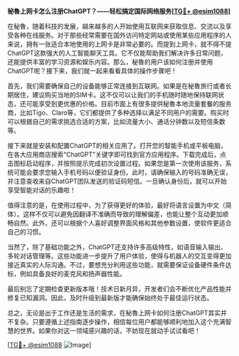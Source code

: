 **秘魯上网卡怎么注册ChatGPT？——轻松搞定国际网络服务[[TG💪+ @esim1088](https://t.me/s/esim1088)]**

在秘魯，随着科技的发展，越来越多的人开始使用互联网来获取信息、交流以及享受各种在线服务。对于那些经常需要在国外访问特定网站或使用某些应用程序的人来说，拥有一张适合本地使用的上网卡是非常必要的。而提到上网卡，就不得不提ChatGPT这款强大的人工智能聊天工具。它不仅能帮助我们解决许多日常问题，还能提供丰富的学习资源和娱乐内容。那么，秘魯的用户该如何注册并使用ChatGPT呢？接下来，我们就一起来看看具体的操作步骤吧！

首先，我们需要确保自己的设备能够正常连接到互联网。如果是在秘魯旅行或者长期居住，建议购买当地的SIM卡。这不仅可以让我们的手机随时随地保持联网状态，还可能享受到更优惠的价格。目前市面上有很多提供秘魯本地流量套餐的服务商，比如Tigo、Claro等，它们都提供了多种选择以满足不同用户的需要。购买时可以根据自己的需求挑选合适的方案，比如流量大小、通话分钟数以及短信条数等。

接下来就是安装和配置ChatGPT的相关应用了。打开您的智能手机或平板电脑，在各大应用商店搜索“ChatGPT”关键字即可找到官方应用程序。下载完成后，点击图标启动程序，并按照提示完成初次设置过程。如果您是第一次使用该服务，系统可能会要求您输入手机号码以便验证身份。此时，请确保输入的号码准确无误，并注意查收来自ChatGPT团队发送的验证码短信。一旦确认身份后，就可以开始享受智能对话的乐趣啦！

值得注意的是，在使用过程中，为了获得更好的体验，最好将语言设置为中文（简体）。这样不仅可以避免因翻译不准确而导致的理解偏差，也能让整个互动更加顺畅自然。此外，还可以根据个人喜好调整界面风格和其他参数设置，使软件更适合自己的习惯。

当然了，除了基础功能之外，ChatGPT还支持许多高级特性，如语音输入输出、多轮对话管理等。这些功能进一步提升了用户体验，使得与机器人的交互变得更加接近真实的人际沟通。不过，要想充分利用这些功能，就需要保证设备硬件条件达标，例如具备良好的麦克风和扬声器性能。

最后别忘了定期检查更新版本哦！技术日新月异，开发者们会不断优化产品性能并修复已知漏洞。因此，及时升级到最新版才能确保始终处于最佳运行状态。

总之，无论是出于工作还是生活的需求，在秘魯上网卡如何注册ChatGPT其实并不复杂。只要遵循上述指南逐步操作，相信每位用户都能够顺利地加入这个充满智慧的世界。如果你对这一领域感兴趣的话，不妨现在就动手试试看吧！

[[TG💪+ @esim1088](https://t.me/s/esim1088) ![Image](https://i.postimg.cc/4NQfJmqS/Snipaste-2025-05-13-00-14-12.png)]